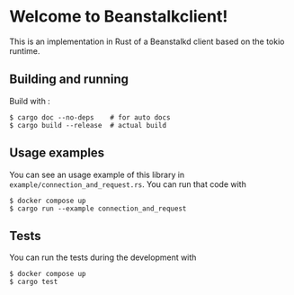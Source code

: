 # Welcome to Beanstalkclient!

This is an implementation in Rust of a Beanstalkd client based on the tokio runtime.

## Building and running

Build with :

    $ cargo doc --no-deps    # for auto docs
    $ cargo build --release  # actual build


## Usage examples

You can see an usage example of this library in `example/connection_and_request.rs`.
You can run that code with

    $ docker compose up
    $ cargo run --example connection_and_request


## Tests

You can run the tests during the development with

    $ docker compose up
    $ cargo test